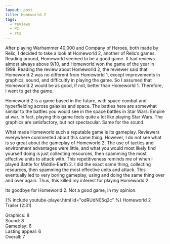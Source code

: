```yaml
---
layout: post
title: Homeworld 2
tags:
  - reviews
  - PC
  - rts
---
```


After playing Warhammer 40,000 and Company of Heroes, both made by Relic, I decided to take a look at Homeworld 2, another of Relic’s games. Reading around, Homeworld seemed to be a good game. It had reviews almost always above 9/10, and Homeworld won the game of the year in 1999. Reading the review about Homeworld 2, the reviewer said that Homeworld 2 was no different from Homeworld 1, except improvements in graphics, sound, and difficultly in playing the game. So I assumed that Homeworld 2 would be as good, if not, better than Homeworld 1. Therefore, I went to get the game.

Homeworld 2 is a game based in the future, with space combat and hyperfielding across galaxies and space. The battles here are somewhat similar to the battles you would see in the space battles in Star Wars: Empire at war. In fact, playing this game feels quite a lot like playing Star Wars. The graphics are satisfactory, but not spectacular. Same for the sound.

What made Homeworld such a reputable game is its gameplay. Reviewers everywhere commented about this same thing. However, I do not see what is so great about the gameplay of Homeworld 2. The use of tactics and environment advantages were little, and what you would most likely find yourself doing is just collecting resources, then spamming the most effective units to attack with. This repetitiveness reminds me of when I played Battle for Middle-Earth 2. I did the exact same thing, collecting resources, then spamming the most effective units and attack. This eventually led to very boring gameplay, using and doing the same thing over and over again. Thus, this killed my interest for playing Homeworld 2.

Its goodbye for Homeworld 2. Not a good game, in my opinion.

{% include youtube-player.html id="odRUdN05q2c" %}
Homeworld 2 Trailer (2:31)

Graphics: 8<br />
Sound: 8<br />
Gameplay: 6<br />
Lasting appeal: 6<br />
Overall: 7
